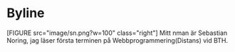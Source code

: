 Byline
======

[FIGURE src="image/sn.png?w=100" class="right"]
Mitt nman är Sebastian Noring, jag läser första terminen på Webbprogrammering(Distans) vid BTH.
